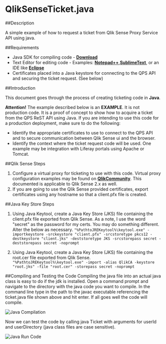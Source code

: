 # QlikSenseTicket.java

##Description

A simple example of how to request a ticket from Qlik Sense Proxy Service API using java.

##Requirements

* Java SDK for compiling code - **[Download](http://www.oracle.com/technetwork/java/javase/downloads/jdk8-downloads-2133151.html)**
* Text Editor for editing code - Examples: **[Notepad++](https://notepad-plus-plus.org/)**,**[SublimeText](http://www.sublimetext.com/2)**, or an IDE like **[Eclipse](https://eclipse.org/downloads/)**
* Certificates placed into a Java keystore for connecting to the QPS API and securing the ticket request. (See below)

##Introduction

This document goes through the process of creating ticketing code in **Java**.

**Attention!**
The example described below is an **EXAMPLE**. It is not production code. It is a proof of concept to show how to acquire a ticket from the QPS ReST API using Java. If you are intending to use this code for a production deployment, make sure to do the following:

* Identify the appropriate certificates to use to connect to the QPS API and to secure communication between Qlik Sense ui and the browser.
* Identify the context where the ticket request code will be used. One example may be integration with Liferay portals using Apache or Tomcat.

##Qlik Sense Steps

1. Configure a virtual proxy for ticketing to use with this code. Virtual proxy configuration examples may be found on **[QlikCommunity](https://community.qlik.com/docs/DOC-8159)**.  This documented is applicable to Qlik Sense 2.x as well.
2. If you are going to use the Qlik Sense provided certificates, export certificates using any hostname so that a client.pfx file is created.

##Java Key Store Steps
1. Using Java Keytool, create a Java Key Store (JKS) file containing the client.pfx file exported from Qlik Sense.  As a note, I use the word "secret" as the password for my certs.  You may do something different.  Alter the below as necessary.
```"%PathtoJREKeytool%\keytool.exe" -importkeystore -srckeystore "client.pfx" -srcstoretype pkcs12 -destkeystore "client.jks" -deststoretype JKS -srcstorepass secret -deststorepass secret -noprompt ```

2. Using Java Keytool, create a Java Key Store (JKS) file containing the root.cer file exported from Qlik Sense.
```"%PathtoJREKeytool%\keytool.exe" -import -alias QlikCA -keystore "root.jks" -file "root.cer" -storepass secret -noprompt```

##Compiling and Testing the Code
Compiling the java file into an actual java class is easy to do if the jdk is installed.  Open a command prompt and navigate to the directory with the java code you want to compile.  In the command line type in the path to the javac executable referencing the ticket.java file shown above and hit enter.  If all goes well the code will compile.

![Java Compilation](javac.png)

Now we can test the code by calling java Ticket with arguments for userId and userDirectory (java class files are case sensitive).

![Java Run Code](java.png)
